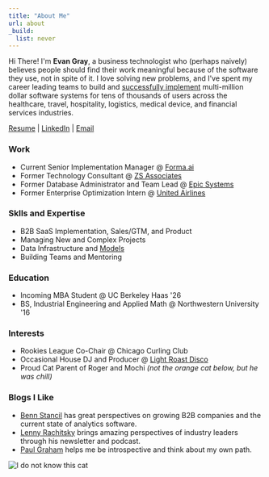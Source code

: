 ```yaml
---
title: "About Me"
url: about
_build:
  list: never
---
```


Hi There! I'm **Evan Gray**, a business technologist who (perhaps naively) believes people should find their work meaningful because of the software they use, not in spite of it. I love solving new problems, and I've spent my career leading teams to build and [successfully implement](https://medium.com/dhiwise/why-do-70-of-projects-fail-in-it-6f1991637835) multi-million dollar software systems for tens of thousands of users across the healthcare, travel, hospitality, logistics, medical device, and financial services industries.

[Resume](/Evan_Gray_Resume.pdf) | [LinkedIn](https://www.linkedin.com/in/evan-m-gray/) | [Email](evan_gray@berkeley.edu)

### Work
- Current Senior Implementation Manager @ [Forma.ai](https://forma.ai)
- Former Technology Consultant @ [ZS Associates](https://zs.com/)
- Former Database Administrator and Team Lead @ [Epic Systems](https://www.epic.com/)
- Former Enterprise Optimization Intern @ [United Airlines](https://www.youtube.com/watch?v=ie-TS-BitnQ)

### Sklls and Expertise
- B2B SaaS Implementation, Sales/GTM, and Product
- Managing New and Complex Projects
- Data Infrastructure and [Models](https://www.forma.ai/blog/automating-formula-building-using-a-centralized-data-model/)
- Building Teams and Mentoring

### Education
- Incoming MBA Student @ UC Berkeley Haas '26
- BS, Industrial Engineering and Applied Math @ Northwestern University '16

### Interests
- Rookies League Co-Chair @ Chicago Curling Club
- Occasional House DJ and Producer @ [Light Roast Disco](https://LightRoastDisco.com)
- Proud Cat Parent of Roger and Mochi *(not the orange cat below, but he was chill)*

### Blogs I Like
- [Benn Stancil](https://benn.substack.com/) has great perspectives on growing B2B companies and the current state of analytics software.
- [Lenny Rachitsky](https://www.lennysnewsletter.com/) brings amazing perspectives of industry leaders through his newsletter and podcast.
- [Paul Graham](https://paulgraham.com/articles.html) helps me be introspective and think about my own path.



![I do not know this cat](/posts/me_and_orange_cat.png)

